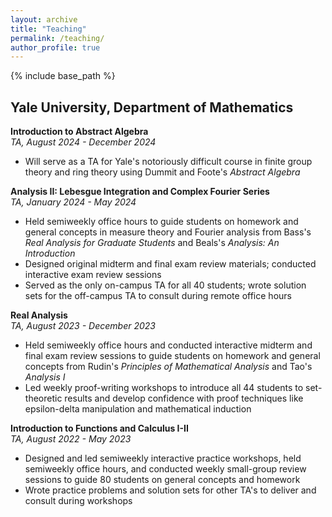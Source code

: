 ```yaml
---
layout: archive
title: "Teaching"
permalink: /teaching/
author_profile: true
---
```


{% include base_path %}

## Yale University, Department of Mathematics

**Introduction to Abstract Algebra**\
_TA, August 2024 - December 2024_
* Will serve as a TA for Yale's notoriously difficult course in finite group theory and ring theory using Dummit and Foote's _Abstract Algebra_

**Analysis II: Lebesgue Integration and Complex Fourier Series**\
_TA, January 2024 - May 2024_
* Held semiweekly office hours to guide students on homework and general concepts in measure theory and Fourier analysis from Bass's _Real Analysis for Graduate Students_ and Beals's _Analysis: An Introduction_
* Designed original midterm and final exam review materials; conducted interactive exam review sessions
* Served as the only on-campus TA for all 40 students; wrote solution sets for the off-campus TA to consult during remote office hours

**Real Analysis**\
_TA, August 2023 - December 2023_
* Held semiweekly office hours and conducted interactive midterm and final exam review sessions to guide students on homework and general concepts from Rudin's _Principles of Mathematical Analysis_ and Tao's _Analysis I_
* Led weekly proof-writing workshops to introduce all 44 students to set-theoretic results and develop confidence with proof techniques like epsilon-delta manipulation and mathematical induction

**Introduction to Functions and Calculus I-II**\
_TA, August 2022 - May 2023_
* Designed and led semiweekly interactive practice workshops, held semiweekly office hours, and conducted weekly small-group review sessions to guide 80 students on general concepts and homework
* Wrote practice problems and solution sets for other TA's to deliver and consult during workshops
